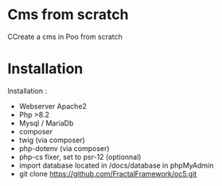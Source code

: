 # Cms from scratch

CCreate a cms in Poo from scratch

# Installation

Installation :

- Webserver Apache2
- Php >8.2
- Mysql / MariaDb
- composer
- twig (via composer)
- php-dotenv (via composer)
- php-cs fixer, set to psr-12 (optionnal)
- import database located in /docs/database in phpMyAdmin
- git clone https://github.com/FractalFramework/oc5.git
